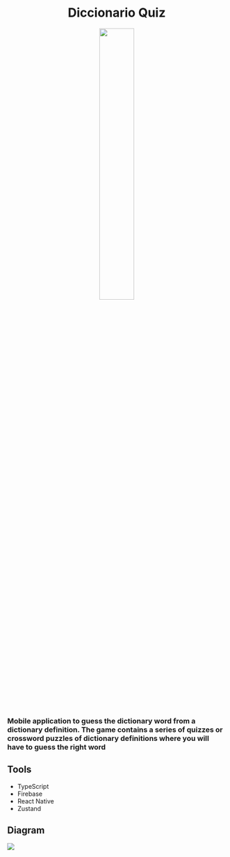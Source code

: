 <h1 align="center">Diccionario Quiz</h1>
<div align="center">
  <img src="https://res.cloudinary.com/projects-emanuek/image/upload/v1710109690/portfolio/icon_ghq13k.png" width="40%" />
</div>

<h3>Mobile application to guess the dictionary word from a dictionary definition. The game contains a series of quizzes or crossword puzzles of dictionary definitions where you will have to guess the right word</h3>

## Tools ##
  
- TypeScript
- Firebase
- React Native
- Zustand

## Diagram ##

<img src="https://res.cloudinary.com/projects-emanuek/image/upload/v1710111228/portfolio/DiccQuiz_page-0001_o4ufop.jpg" />
